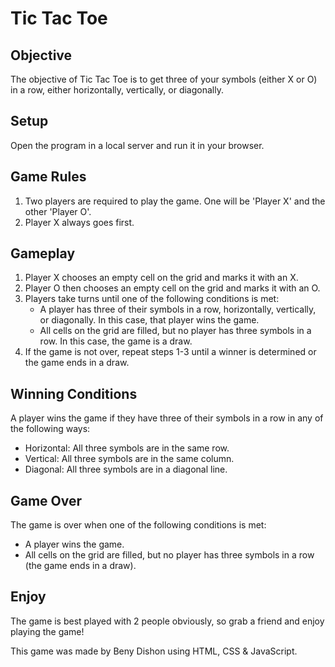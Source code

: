 # Tic Tac Toe

## Objective

The objective of Tic Tac Toe is to get three of your symbols (either X or O) in a row, either horizontally, vertically, or diagonally.

## Setup

Open the program in a local server and run it in your browser.

## Game Rules

1. Two players are required to play the game. One will be 'Player X' and the other 'Player O'.
2. Player X always goes first.

## Gameplay

1. Player X chooses an empty cell on the grid and marks it with an X.
2. Player O then chooses an empty cell on the grid and marks it with an O.
3. Players take turns until one of the following conditions is met:
   - A player has three of their symbols in a row, horizontally, vertically, or diagonally. In this case, that player wins the game.
   - All cells on the grid are filled, but no player has three symbols in a row. In this case, the game is a draw.
4. If the game is not over, repeat steps 1-3 until a winner is determined or the game ends in a draw.

## Winning Conditions

A player wins the game if they have three of their symbols in a row in any of the following ways:

- Horizontal: All three symbols are in the same row.
- Vertical: All three symbols are in the same column.
- Diagonal: All three symbols are in a diagonal line.

## Game Over

The game is over when one of the following conditions is met:

- A player wins the game.
- All cells on the grid are filled, but no player has three symbols in a row (the game ends in a draw).

## Enjoy

The game is best played with 2 people obviously, so grab a friend and enjoy playing the game!

This game was made by Beny Dishon using HTML, CSS & JavaScript.
